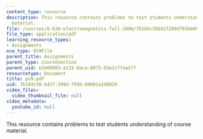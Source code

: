 ```yaml
---
content_type: resource
description: This resource contains problems to test students understanding of course
  material.
file: /courses/6-630-electromagnetics-fall-2006/7b19dc30b42f209d793b04601a1d9929_ps9.pdf
file_type: application/pdf
learning_resource_types:
- Assignments
ocw_type: OCWFile
parent_title: Assignments
parent_type: CourseSection
parent_uid: e2b60983-a131-0aca-8075-63e2cf7aa577
resourcetype: Document
title: ps9.pdf
uid: 7b19dc30-b42f-209d-793b-04601a1d9929
video_files:
  video_thumbnail_file: null
video_metadata:
  youtube_id: null
---
```

This resource contains problems to test students understanding of course material.

